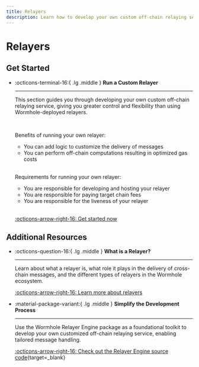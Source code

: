 ```yaml
---
title: Relayers
description: Learn how to develop your own custom off-chain relaying service, giving you greater control and flexibility than using Wormhole-deployed relayers.
---
```


# Relayers

## Get Started

<div class="grid cards" markdown>

-   :octicons-terminal-16:{ .lg .middle } **Run a Custom Relayer**

    ---

    This section guides you through developing your own custom off-chain relaying service, giving you greater control and flexibility than using Wormhole-deployed relayers.

    <br>

    Benefits of running your own relayer:

    - You can add logic to customize the delivery of messages
    - You can perform off-chain computations resulting in optimized gas costs

    <br>

    Requirements for running your own relayer:

    - You are responsible for developing and hosting your relayer
    - You are responsible for paying target chain fees
    - You are responsible for the liveness of your relayer

    <br>

    [:octicons-arrow-right-16: Get started now](/docs/infrastructurerelayers/run-relayer/)

</div>

## Additional Resources

<div class="grid cards" markdown>

-   :octicons-question-16:{ .lg .middle } **What is a Relayer?**

    ---

    Learn about what a relayer is, what role it plays in the delivery of cross-chain messages, and the different types of relayers in the Wormhole ecosystem.

    [:octicons-arrow-right-16: Learn more about relayers](/docs/learn/infrastructure/relayer/)

-   :material-package-variant:{ .lg .middle } **Simplify the Development Process**

    ---

    Use the Wormhole Relayer Engine package as a foundational toolkit to develop your own customized off-chain relaying service, enabling tailored message handling.

    [:octicons-arrow-right-16: Check out the Relayer Engine source code](https://github.com/wormhole-foundation/relayer-engine){target=\_blank}

</div>
